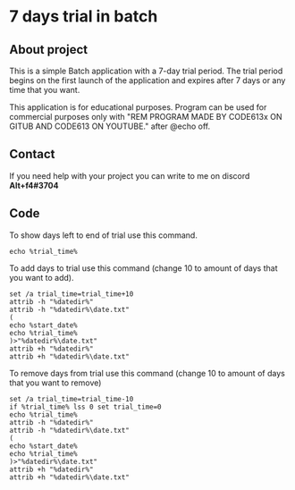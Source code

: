 # 7 days trial in batch

## About project
This is a simple Batch application with a 7-day trial period. The trial period begins on the first launch of the application and expires after 7 days or any time that you want.

This application is for educational purposes.
Program can be used for commercial purposes only with "REM PROGRAM MADE BY CODE613x ON GITUB AND CODE613 ON YOUTUBE." after @echo off.

## Contact
If you need help with your project you can write to me on discord
**Alt+f4#3704**

## Code
To show days left to end of trial use this command.
```batch
echo %trial_time%
```


To add days to trial use this command (change 10 to amount of days that you want to add).
```batch
set /a trial_time=trial_time+10
attrib -h "%datedir%"
attrib -h "%datedir%\date.txt"
(
echo %start_date%
echo %trial_time%
)>"%datedir%\date.txt"
attrib +h "%datedir%"
attrib +h "%datedir%\date.txt"
```
To remove days from trial use this command (change 10 to amount of days that you want to remove)
```batch
set /a trial_time=trial_time-10
if %trial_time% lss 0 set trial_time=0
echo %trial_time%
attrib -h "%datedir%"
attrib -h "%datedir%\date.txt"
(
echo %start_date%
echo %trial_time%
)>"%datedir%\date.txt"
attrib +h "%datedir%"
attrib +h "%datedir%\date.txt"
  ```

